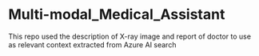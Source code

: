 # Multi-modal_Medical_Assistant
This repo used the description of X-ray image and report of doctor to use as relevant context extracted from Azure AI search
